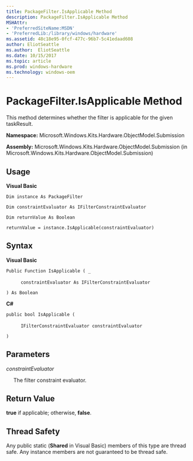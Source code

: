 ```yaml
---
title: PackageFilter.IsApplicable Method
description: PackageFilter.IsApplicable Method
MSHAttr:
- 'PreferredSiteName:MSDN'
- 'PreferredLib:/library/windows/hardware'
ms.assetid: 48c18e95-0fcf-477c-96b7-5c41edaad608
author: EliotSeattle
ms.author:  EliotSeattle
ms.date: 10/15/2017
ms.topic: article
ms.prod: windows-hardware
ms.technology: windows-oem
---
```


# PackageFilter.IsApplicable Method


This method determines whether the filter is applicable for the given taskResult.

**Namespace:** Microsoft.Windows.Kits.Hardware.ObjectModel.Submission

**Assembly:** Microsoft.Windows.Kits.Hardware.ObjectModel.Submission (in Microsoft.Windows.Kits.Hardware.ObjectModel.Submission)

## <span id="Usage"></span><span id="usage"></span><span id="USAGE"></span>Usage


**Visual Basic**

`Dim instance As PackageFilter`

`Dim constraintEvaluator As IFilterConstraintEvaluator`

`Dim returnValue As Boolean`

`returnValue = instance.IsApplicable(constraintEvaluator)`

## <span id="Syntax"></span><span id="syntax"></span><span id="SYNTAX"></span>Syntax


**Visual Basic**

`Public Function IsApplicable ( _`

          `constraintEvaluator As IFilterConstraintEvaluator`

`) As Boolean`

**C#**

`public bool IsApplicable (`

          `IFilterConstraintEvaluator constraintEvaluator`

`)`

## <span id="Parameters"></span><span id="parameters"></span><span id="PARAMETERS"></span>Parameters


*constraintEvaluator*

     The filter constraint evaluator.

## <span id="Return_Value"></span><span id="return_value"></span><span id="RETURN_VALUE"></span>Return Value


**true** if applicable; otherwise, **false**.

## <span id="Thread_Safety"></span><span id="thread_safety"></span><span id="THREAD_SAFETY"></span>Thread Safety


Any public static (**Shared** in Visual Basic) members of this type are thread safe. Any instance members are not guaranteed to be thread safe.

 

 






